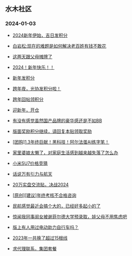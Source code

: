 ## 水木社区 
### 2024-01-03

+ [2024新年伊始，吉日发积分](https://www.mysmth.net/nForum/article/BeijingCulture/418134)

+ [白岩松:现在的难题是如何解决老百姓有钱不敢花](https://www.mysmth.net/nForum/article/WorkLife/3476915)

+ [这两天跟父母摊牌了](https://www.mysmth.net/nForum/article/FamilyLife/1766552295)

+ [2024！新年快乐！！](https://www.mysmth.net/nForum/article/Shuibuzhao/50007)

+ [新年发积分](https://www.mysmth.net/nForum/article/StarCraft/878461)

+ [跨年夜，光协发积分啦！](https://www.mysmth.net/nForum/article/Single/4588071)

+ [跨年回帖领积分](https://www.mysmth.net/nForum/article/TVShow/1540768)

+ [迎新年，开仓](https://www.mysmth.net/nForum/article/Jiangsu/357401)

+ [有没有感觉虽然国产品牌的豪华感还是不如BB](https://www.mysmth.net/nForum/article/AutoWorld/1944754609)

+ [版面奖励积分继续，请回复本贴领取奖励](https://www.mysmth.net/nForum/article/Jump/157004)

+ [[团购]1.3年终巨献！黑科技！阿尔法蛋AI练字笔！](https://www.mysmth.net/nForum/article/ADAgent_TG/1315270)

+ [家里婆娘太懒了，对家庭生活感到越来越失落了怎么办](https://www.mysmth.net/nForum/article/FamilyLife/1766555949)

+ [小米SU7价格竞猜](https://www.mysmth.net/nForum/article/GreenAuto/1445077)

+ [话说万有引力与航天](https://www.mysmth.net/nForum/article/TheoPhys/49884)

+ [20万实盘交流贴，决战2024](https://www.mysmth.net/nForum/article/Stock/10739377)

+ [[原创][建议]年终考核不合格咨询](https://www.mysmth.net/nForum/article/CAS/181479)

+ [民航感觉最近会搞个大的，已经好多起小的了](https://www.mysmth.net/nForum/article/Flyers/231496)

+ [惊闻我同事闺女被谢菲尔德大学预录取，娃父母不用焦虑吧](https://www.mysmth.net/nForum/article/PreUnivEdu/135323)

+ [版上有人用过电动助力自行车吗？](https://www.mysmth.net/nForum/article/DigiHome/1062650)

+ [2023年一共换了超过15根线](https://www.mysmth.net/nForum/article/Badminton/577689)

+ [求代理联系，集团套餐](https://www.mysmth.net/nForum/article/Mobile/1936982)

